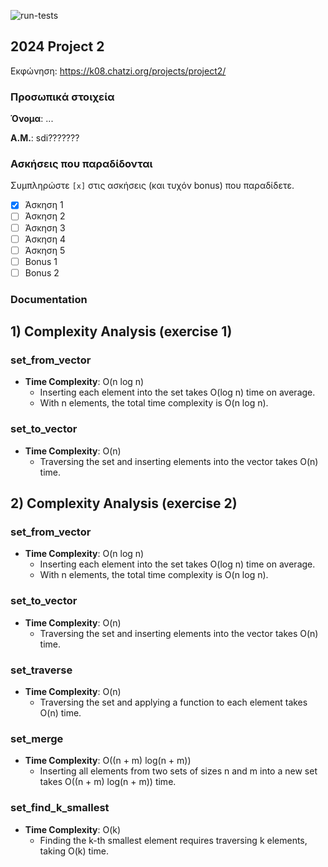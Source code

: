 ![run-tests](../../workflows/run-tests/badge.svg)

## 2024 Project 2

Εκφώνηση: https://k08.chatzi.org/projects/project2/


### Προσωπικά στοιχεία

__Όνομα__: ...

__Α.Μ.__: sdi???????

### Ασκήσεις που παραδίδονται

Συμπληρώστε `[x]` στις ασκήσεις (και τυχόν bonus) που παραδίδετε.

- [x] Άσκηση 1
- [ ] Άσκηση 2
- [ ] Άσκηση 3
- [ ] Άσκηση 4
- [ ] Άσκηση 5
- [ ] Bonus 1
- [ ] Bonus 2

### Documentation

## 1) Complexity Analysis (exercise 1) 

### set_from_vector

- **Time Complexity**: O(n log n)
    - Inserting each element into the set takes O(log n) time on average.
    - With n elements, the total time complexity is O(n log n).

### set_to_vector

- **Time Complexity**: O(n)
    - Traversing the set and inserting elements into the vector takes O(n) time.

## 2) Complexity Analysis (exercise 2)

### set_from_vector

- **Time Complexity**: O(n log n)
    - Inserting each element into the set takes O(log n) time on average.
    - With n elements, the total time complexity is O(n log n).

### set_to_vector

- **Time Complexity**: O(n)
    - Traversing the set and inserting elements into the vector takes O(n) time.

### set_traverse

- **Time Complexity**: O(n)
    - Traversing the set and applying a function to each element takes O(n) time.

### set_merge

- **Time Complexity**: O((n + m) log(n + m))
    - Inserting all elements from two sets of sizes n and m into a new set takes O((n + m) log(n + m)) time.

### set_find_k_smallest

- **Time Complexity**: O(k)
    - Finding the k-th smallest element requires traversing k elements, taking O(k) time.
